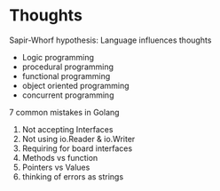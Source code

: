 # Thoughts
Sapir-Whorf hypothesis: Language influences thoughts

* Logic programming
* procedural programming
* functional programming
* object oriented programming
* concurrent programming

7 common mistakes in Golang
1. Not accepting Interfaces 
1. Not using io.Reader & io.Writer
1. Requiring for board interfaces
1. Methods vs function
1. Pointers vs Values
1. thinking of errors as strings